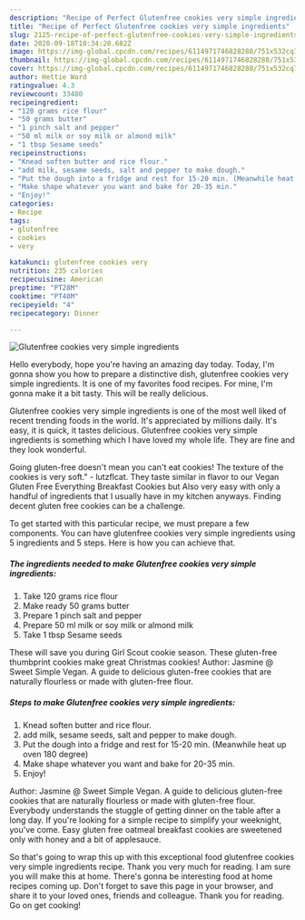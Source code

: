 ```yaml
---
description: "Recipe of Perfect Glutenfree cookies very simple ingredients"
title: "Recipe of Perfect Glutenfree cookies very simple ingredients"
slug: 2125-recipe-of-perfect-glutenfree-cookies-very-simple-ingredients
date: 2020-09-18T10:34:28.682Z
image: https://img-global.cpcdn.com/recipes/6114971746828288/751x532cq70/glutenfree-cookies-very-simple-ingredients-recipe-main-photo.jpg
thumbnail: https://img-global.cpcdn.com/recipes/6114971746828288/751x532cq70/glutenfree-cookies-very-simple-ingredients-recipe-main-photo.jpg
cover: https://img-global.cpcdn.com/recipes/6114971746828288/751x532cq70/glutenfree-cookies-very-simple-ingredients-recipe-main-photo.jpg
author: Hettie Ward
ratingvalue: 4.3
reviewcount: 33480
recipeingredient:
- "120 grams rice flour"
- "50 grams butter"
- "1 pinch salt and pepper"
- "50 ml milk or soy milk or almond milk"
- "1 tbsp Sesame seeds"
recipeinstructions:
- "Knead soften butter and rice flour."
- "add milk, sesame seeds, salt and pepper to make dough."
- "Put the dough into a fridge and rest for 15-20 min. (Meanwhile heat up oven 180 degree)"
- "Make shape whatever you want and bake for 20-35 min."
- "Enjoy!"
categories:
- Recipe
tags:
- glutenfree
- cookies
- very

katakunci: glutenfree cookies very 
nutrition: 235 calories
recipecuisine: American
preptime: "PT28M"
cooktime: "PT48M"
recipeyield: "4"
recipecategory: Dinner

---
```



![Glutenfree cookies very simple ingredients](https://img-global.cpcdn.com/recipes/6114971746828288/751x532cq70/glutenfree-cookies-very-simple-ingredients-recipe-main-photo.jpg)

Hello everybody, hope you're having an amazing day today. Today, I'm gonna show you how to prepare a distinctive dish, glutenfree cookies very simple ingredients. It is one of my favorites food recipes. For mine, I'm gonna make it a bit tasty. This will be really delicious.

Glutenfree cookies very simple ingredients is one of the most well liked of recent trending foods in the world. It's appreciated by millions daily. It's easy, it is quick, it tastes delicious. Glutenfree cookies very simple ingredients is something which I have loved my whole life. They are fine and they look wonderful.

Going gluten-free doesn&#39;t mean you can&#39;t eat cookies! The texture of the cookies is very soft.&#34; - lutzflcat. They taste similar in flavor to our Vegan Gluten Free Everything Breakfast Cookies but Also very easy with only a handful of ingredients that I usually have in my kitchen anyways. Finding decent gluten free cookies can be a challenge.


To get started with this particular recipe, we must prepare a few components. You can have glutenfree cookies very simple ingredients using 5 ingredients and 5 steps. Here is how you can achieve that.

<!--inarticleads1-->

##### The ingredients needed to make Glutenfree cookies very simple ingredients:

1. Take 120 grams rice flour
1. Make ready 50 grams butter
1. Prepare 1 pinch salt and pepper
1. Prepare 50 ml milk or soy milk or almond milk
1. Take 1 tbsp Sesame seeds


These will save you during Girl Scout cookie season. These gluten-free thumbprint cookies make great Christmas cookies! Author: Jasmine @ Sweet Simple Vegan. A guide to delicious gluten-free cookies that are naturally flourless or made with gluten-free flour. 

<!--inarticleads2-->

##### Steps to make Glutenfree cookies very simple ingredients:

1. Knead soften butter and rice flour.
1. add milk, sesame seeds, salt and pepper to make dough.
1. Put the dough into a fridge and rest for 15-20 min. (Meanwhile heat up oven 180 degree)
1. Make shape whatever you want and bake for 20-35 min.
1. Enjoy!


Author: Jasmine @ Sweet Simple Vegan. A guide to delicious gluten-free cookies that are naturally flourless or made with gluten-free flour. Everybody understands the stuggle of getting dinner on the table after a long day. If you&#39;re looking for a simple recipe to simplify your weeknight, you&#39;ve come. Easy gluten free oatmeal breakfast cookies are sweetened only with honey and a bit of applesauce. 

So that's going to wrap this up with this exceptional food glutenfree cookies very simple ingredients recipe. Thank you very much for reading. I am sure you will make this at home. There's gonna be interesting food at home recipes coming up. Don't forget to save this page in your browser, and share it to your loved ones, friends and colleague. Thank you for reading. Go on get cooking!

